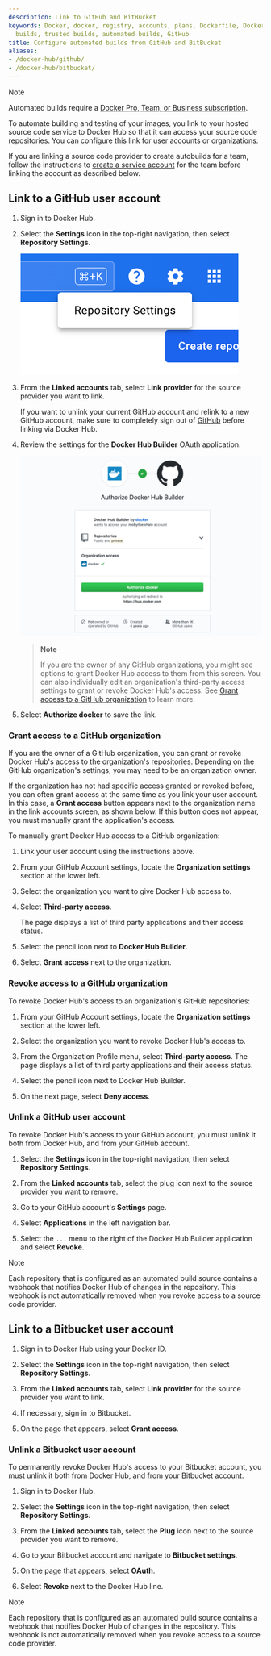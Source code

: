 ```yaml
---
description: Link to GitHub and BitBucket
keywords: Docker, docker, registry, accounts, plans, Dockerfile, Docker Hub, trusted,
  builds, trusted builds, automated builds, GitHub
title: Configure automated builds from GitHub and BitBucket
aliases:
- /docker-hub/github/
- /docker-hub/bitbucket/
---
```


> [!NOTE]
>
> Automated builds require a
> [Docker Pro, Team, or Business subscription](../../subscription/index.md).

To automate building and testing of your images, you link to your hosted source
code service to Docker Hub so that it can access your source code
repositories. You can configure this link for user accounts or
organizations.

If you are linking a source code provider to create autobuilds for a team, follow the instructions to [create a service account](index.md#service-users-for-team-autobuilds) for the team before linking the account as described below.

## Link to a GitHub user account

1. Sign in to Docker Hub.

2. Select the **Settings** icon in the top-right navigation, then select **Repository Settings**.

    ![Repository settings menu](../images/docker-hub-repo-settings-menu.png)


3. From the **Linked accounts** tab, select **Link provider** for the source provider you want to link.

    If you want to unlink your current GitHub account and relink to a new GitHub account, make sure to completely sign out of [GitHub](https://github.com/) before linking via Docker Hub.


4. Review the settings for the **Docker Hub Builder** OAuth application.

    ![Granting access to GitHub account](images/authorize-builder.png)

    >**Note**
    >
    > If you are the owner of any GitHub organizations, you might see
    options to grant Docker Hub access to them from this screen. You can also
    individually edit an organization's third-party access settings to grant or
    revoke Docker Hub's access. See
    [Grant access to a GitHub organization](link-source.md#grant-access-to-a-github-organization)
    to learn more.

5. Select **Authorize docker** to save the link.

### Grant access to a GitHub organization

If you are the owner of a GitHub organization, you can grant or revoke Docker
Hub's access to the organization's repositories. Depending on the GitHub
organization's settings, you may need to be an organization owner.

If the organization has not had specific access granted or revoked before, you
can often grant access at the same time as you link your user account. In this
case, a **Grant access** button appears next to the organization name in the
link accounts screen, as shown below. If this button does not appear, you must
manually grant the application's access.

To manually grant Docker Hub access to a GitHub organization:

1. Link your user account using the instructions above.

2. From your GitHub Account settings, locate the **Organization settings**
section at the lower left.

3. Select the organization you want to give Docker Hub access to.

4. Select **Third-party access**.

    The page displays a list of third party applications and their access
    status.

5. Select the pencil icon next to **Docker Hub Builder**.

6. Select **Grant access** next to the organization.

### Revoke access to a GitHub organization

To revoke Docker Hub's access to an organization's GitHub repositories:

1. From your GitHub Account settings, locate the **Organization settings** section at the lower left.

2. Select the organization you want to revoke Docker Hub's access to.

3. From the Organization Profile menu, select **Third-party access**.
    The page displays a list of third party applications and their access status.

4. Select the pencil icon next to Docker Hub Builder.

5. On the next page, select **Deny access**.

### Unlink a GitHub user account

To revoke Docker Hub's access to your GitHub account, you must unlink it both
from Docker Hub, and from your GitHub account.

1. Select the **Settings** icon in the top-right navigation, then select **Repository Settings**.

2. From the **Linked accounts** tab, select the plug icon next to the source provider you want to remove.

3. Go to your GitHub account's **Settings** page.

4. Select **Applications** in the left navigation bar.

5. Select the `...` menu to the right of the Docker Hub Builder application and select **Revoke**.

> [!NOTE]
>
> Each repository that is configured as an automated build source
contains a webhook that notifies Docker Hub of changes in the repository.
This webhook is not automatically removed when you revoke access to a source
code provider.

## Link to a Bitbucket user account

1. Sign in to Docker Hub using your Docker ID.

2. Select the **Settings** icon in the top-right navigation, then select **Repository Settings**.

3. From the **Linked accounts** tab, select **Link provider** for the source provider you want to link.

4. If necessary, sign in to Bitbucket.

5. On the page that appears, select **Grant access**.


### Unlink a Bitbucket user account

To permanently revoke Docker Hub's access to your Bitbucket account, you must
unlink it both from Docker Hub, and from your Bitbucket account.

1. Sign in to Docker Hub.

2. Select the **Settings** icon in the top-right navigation, then select **Repository Settings**.

3. From the **Linked accounts** tab, select the **Plug** icon next to the source provider you want to remove.

4. Go to your Bitbucket account and navigate to **Bitbucket settings**.

5. On the page that appears, select **OAuth**.

6. Select **Revoke** next to the Docker Hub line.

> [!NOTE]
>
> Each repository that is configured as an automated build source
contains a webhook that notifies Docker Hub of changes in the repository. This
webhook is not automatically removed when you revoke access to a source code
provider.
